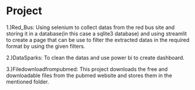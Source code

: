 # Project

1.)Red_Bus:
Using selenium to collect datas from the red bus site and storing it in a database(in this case a sqlite3 database) and using streamlit to create a page that can be use to filter the extracted datas in the required format by using the given filters.


2.)DataSparks:
To clean the datas and use power bi to create dashboard.

3.)Filedownloadfrompubmed:
This project downloads the free and downloadable files from the pubmed website and stores them in the mentioned folder. 
